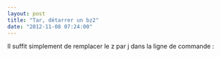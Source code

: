```yaml
---
layout: post
title: "Tar, détarrer un bz2"
date: "2012-11-08 07:24:00"
---
```

Il suffit simplement de remplacer le z par j dans la ligne de commande :<br /><br /><script src="http://pastebin.com/embed_js.php?i=Rka8uEJ3"></script>
